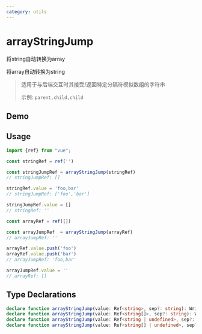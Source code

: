 ```yaml
---
category: utils
---
```


<script lang="ts" setup>
import ArrayStringJump from './demo/arrayStringJump.vue'
</script>

# arrayStringJump <Badge type="warning" text="测试" />

将string自动转换为array

将array自动转换为string

> 适用于与后端交互时其接受/返回特定分隔符模拟数组的字符串
>
> 示例: `parent,child,child`
>

## Demo

<ArrayStringJump />

## Usage

```ts
import {ref} from "vue";

const stringRef = ref('')

const stringJumpRef = arrayStringJump(stringRef)
// stringJumpRef: []

stringRef.value = 'foo,bar'
// stringJumpRef: ['foo','bar']

stringJumpRef.value = []
// stringRef: ''

const arrayRef = ref([])

const arrayJumpRef  = arrayStringJump(arrayRef)
// arrayJumpRef: ''

arrayRef.value.push('foo')
arrayRef.value.push('bar')
// arrayJumpRef: 'foo,bar'

arrayJumpRef.value = ''
// arrayRef: []
```

## Type Declarations

```ts
declare function arrayStringJump(value: Ref<string>, sep?: string): WritableComputedRef<string[]>;
declare function arrayStringJump(value: Ref<string[]>, sep?: string): WritableComputedRef<string>;
declare function arrayStringJump(value: Ref<string | undefined>, sep?: string): WritableComputedRef<string[] | undefined>;
declare function arrayStringJump(value: Ref<string[] | undefined>, sep?: string): WritableComputedRef<string | undefined>;
```